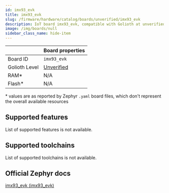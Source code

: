 ```yaml
---
id: imx93_evk
title: imx93_evk
slug: /firmware/hardware/catalog/boards/unverified/imx93_evk
description: IoT board imx93_evk, compatible with Golioth at unverified level.
image: /img/boards/null
sidebar_class_name: hide-item
---
```


[//]: # (This is an auto-generated file, do not edit! Changes to it will be lost upon re-generation)



|                | Board properties     |
| -------------  | -------------------- |
| Board ID       | `imx93_evk` |
| Golioth Level  | [Unverified](/firmware/hardware#unverified-boards) |
| RAM*           | N/A |
| Flash*         | N/A |

\* values are as reported by Zephyr `.yaml` board files, which don't represent the overall available resources



## Supported features

List of supported features is not available.

## Supported toolchains

List of supported toolchains is not available.

## Official Zephyr docs

[imx93_evk (imx93_evk)](https://docs.zephyrproject.org/latest/boards/nxp/imx93_evk/doc/index.html)
